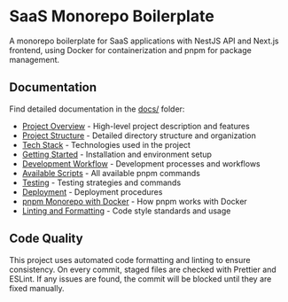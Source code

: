 # SaaS Monorepo Boilerplate

A monorepo boilerplate for SaaS applications with NestJS API and Next.js frontend, using Docker for containerization and pnpm for package management.

## Documentation

Find detailed documentation in the [docs/](docs/) folder:

- [Project Overview](docs/overview.md) - High-level project description and features
- [Project Structure](docs/project-structure.md) - Detailed directory structure and organization
- [Tech Stack](docs/tech-stack.md) - Technologies used in the project
- [Getting Started](docs/getting-started.md) - Installation and environment setup
- [Development Workflow](docs/development.md) - Development processes and workflows
- [Available Scripts](docs/scripts.md) - All available pnpm commands
- [Testing](docs/testing.md) - Testing strategies and commands
- [Deployment](docs/deployment.md) - Deployment procedures
- [pnpm Monorepo with Docker](docs/pnpm-docker.md) - How pnpm works with Docker
- [Linting and Formatting](docs/linting-and-formatting.md) - Code style standards and usage

## Code Quality

This project uses automated code formatting and linting to ensure consistency. On every commit, staged files are checked with Prettier and ESLint. If any issues are found, the commit will be blocked until they are fixed manually.
